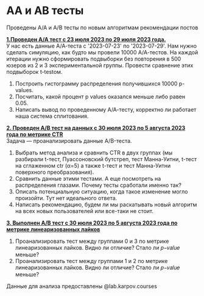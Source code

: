 # AA и AB тесты
Проведены A/A и A/B тесты по новым алгоритмам рекомендации постов

__[1.Проведен А/А тест с 23 июля 2023 по 29 июля 2023 года.](https://github.com/yurina5t/AB_tests/blob/main/AA_test_CTR.ipynb)__   
У нас есть данные А/А-теста с '2023-07-23' по '2023-07-29'. Нам нужно сделать симуляцию, как будто мы провели 10000 А/А-тестов. На каждой итерации нужно сформировать подвыборки без повторения в 500 юзеров из 2 и 3 экспериментальной группы. Провести сравнение этих подвыборок t-testом.

1. Построить гистограмму распределения получившихся 10000 p-values.   
2. Посчитать, какой процент p values оказался меньше либо равен 0.05.   
3. Написать вывод по проведенному А/А-тесту, корректно ли работает наша система сплитования.   

__[2. Проведен А/В тест на данных с 30 июля 2023 по 5 августа 2023 года по метрике CTR](https://github.com/yurina5t/AB_tests/blob/main/AB_test_CTR.ipynb)__   
Задача — проанализировать данные А/B-теста.

1. Выбрать метод анализа и сравнить CTR в двух группах (мы разбирали t-тест, Пуассоновский бутстреп, тест Манна-Уитни, t-тест на сглаженном ctr (α=5) а также t-тест и тест Манна-Уитни поверхного преобразования).   
2. Сравнить данные этими тестами. А еще посмотреть на распределения глазами. Почему тесты сработали именно так?    
3. Описать потенциальную ситуацию, когда такое изменение могло произойти. Тут нет идеального ответа.   
4. Написать рекомендацию, будем ли мы раскатывать новый алгоритм на всех новых пользователей или все-таки не стоит.   

__[3. Выполнен А/В тест с 30 июля 2023 по 5 августа 2023 года по метрике линеаризованных лайков](https://github.com/yurina5t/AB_tests/blob/main/AB_test_linearized_likes.ipynb)__   

1. Проанализировать тест между группами 0 и 3 по метрике линеаризованных лайков. Видно ли отличие? Стало ли 𝑝−𝑣𝑎𝑙𝑢𝑒 меньше?   
2. Проанализировать тест между группами 1 и 2 по метрике линеаризованных лайков. Видно ли отличие? Стало ли 𝑝−𝑣𝑎𝑙𝑢𝑒 меньше?



Данные для анализа предоставлены @lab.karpov.courses
